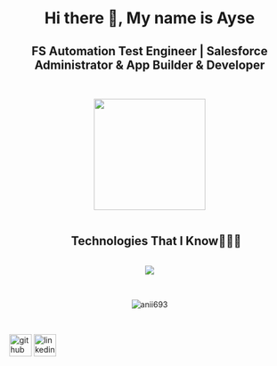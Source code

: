 
<h1 align="center">Hi there 👋, My name is Ayse</h1>
<h2 align="center">FS Automation Test Engineer | Salesforce Administrator & App Builder & Developer</h2>


<br>
<p align="center">
<img align="center" width="200" src="https://cdn.dribbble.com/users/1277312/screenshots/14733298/media/39b1045e593737587dd60e42c8422d1f.gif" >
<br>



<div id="user-content-toc">
 
</div>


<div id="user-content-toc">
  <ul align="center">
    <summary><h2 style="display: inline-block">Technologies That I Know👨🏻‍💻</h2></summary>
  </ul>
</div>
<!--tech stack icons-->
<p align="center">
  <a href="https://skillicons.dev">
    <img src="https://skillicons.dev/icons?i=git,bootstrap,github,html,css,js,idea,java,mysql,postman,selenium,JUnit,TestNG,RestAssured,vscode&perline=14" />
  </a>
</p>

<br>
<p align ="center"><img align="center" src="https://github-readme-streak-stats.herokuapp.com/?user=ayseko&theme=light" alt="anii693" /></p>
<br>










[<img src='https://cdn.jsdelivr.net/npm/simple-icons@3.0.1/icons/github.svg' alt='github' height='40'>](https://github.com/https://github.com/ayseko)  [<img src='https://cdn.jsdelivr.net/npm/simple-icons@3.0.1/icons/linkedin.svg' alt='linkedin' height='40'>](https://www.linkedin.com/in/www.linkedin.com/in/ayse-kocabas/)  

